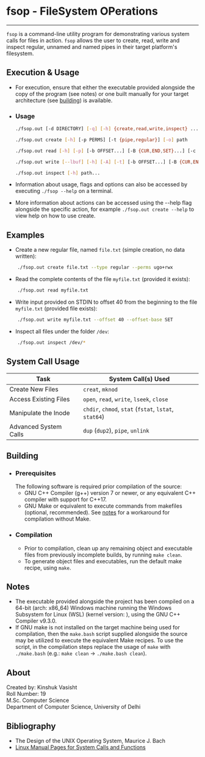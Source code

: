 # fsop - FileSystem OPerations
---

`fsop` is a command-line utility program for demonstrating various system calls for files in action. `fsop` allows the user to create, read, write and inspect regular, unnamed and named pipes in their target platform's filesystem.

## Execution & Usage

- For execution, ensure that either the executable provided alongside the copy of the program (see notes) or one built manually for your target architecture (see [building](#Building)) is available.

- ### Usage
  ```bash
  ./fsop.out [-d DIRECTORY] [-q] [-h] {create,read,write,inspect} ...

  ./fsop.out create [-h] [-p PERMS] [-t {pipe,regular}] [-o] path

  ./fsop.out read [-h] [-p] [-b OFFSET...] [-B {CUR,END,SET}...] [-c BYTE-COUNT...] [path]

  ./fsop.out write [--lbuf] [-h] [-A] [-t] [-b OFFSET...] [-B {CUR,END,SET}...] [-p] [path]

  ./fsop.out inspect [-h] path...
  ```
- Information about usage, flags and options can also be accessed by executing `./fsop --help` on a terminal.
- More information about actions can be accessed using the --help flag alongside the specific action, for example `./fsop.out create --help` to view help on how to use create.

## Examples

- Create a new regular file, named `file.txt` (simple creation, no data written):
```bash
    ./fsop.out create file.txt --type regular --perms ugo+rwx
```
- Read the complete contents of the file `myfile.txt` (provided it exists):
```bash
    ./fsop.out read myfile.txt
```
- Write input provided on STDIN to offset 40 from the beginning to the file `myfile.txt` (provided file exists):
```bash
    ./fsop.out write myfile.txt --offset 40 --offset-base SET
```
- Inspect all files under the folder `/dev`:
```bash
    ./fsop.out inspect /dev/*
```

## System Call Usage

| Task | System Call(s) Used |
|---|---|
| Create New Files | `creat`, `mknod` |
| Access Existing Files | `open`, `read`, `write`, `lseek`, `close` |
| Manipulate the Inode | `chdir`, `chmod`, `stat` (`fstat`, `lstat`, `stat64`) |
| Advanced System Calls | `dup` (`dup2`), `pipe`, `unlink` |

## Building

- ### Prerequisites
  The following software is required prior compilation of the source:
  - GNU C++ Compiler (g++) version 7 or newer, or any equivalent C++ compiler with support for C++17.
  - GNU Make or equivalent to execute commands from makefiles (optional, recommended). See [notes](#Notes) for a workaround for compilation without Make.
- ### Compilation
  - Prior to compilation, clean up any remaining object and executable files from previously incomplete builds, by running `make clean`.
  - To generate object files and executables, run the default make recipe, using `make`.

## Notes

- The executable provided alongside the project has been compiled on a 64-bit (arch: x86_64) Windows machine running the Windows Subsystem for Linux (WSL) (kernel version: ), using the GNU C++ Compiler v9.3.0.
- If GNU make is not installed on the target machine being used for compilation, then the `make.bash` script supplied alongside the source may be utilized to execute the equivalent Make recipes. To use the script, in the compilation steps replace the usage of `make` with `./make.bash` (e.g.: `make clean` -> `./make.bash clean`).

## About

Created by:
    Kinshuk Vasisht  
    Roll Number: 19  
    M.Sc. Computer Science  
    Department of Computer Science, University of Delhi

## Bibliography

- The Design of the UNIX Operating System, Maurice J. Bach
- [Linux Manual Pages for System Calls and Functions](https://www.man7.org/linux/man-pages/index.html)
